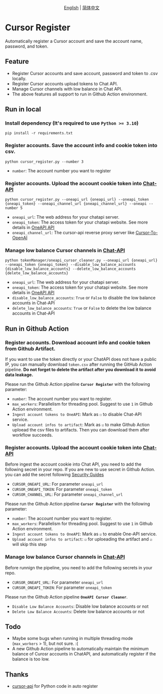<p align="center">
  <span>
   <a href="https://github.com/JiuZ-Chn/CursorRegister/blob/main/README.md">English</a>  | 
   <a href="https://github.com/JiuZ-Chn/CursorRegister/blob/main/README.zh_CN.md">简体中文</a>
  </span>
<p>

# Cursor Register

Automatically register a Cursor account and save the account name, password, and token.


## Feature

- Register Cursor accounts and save account, password and token to .csv locally.
- Register Cursor accounts upload tokens to Chat API.
- Manage Cursor channels with low balance in Chat API.
- The above features all support to run in Github Action environment.

## Run in local

### Install dependency **(It's required to use `Python >= 3.10`)**

```
pip install -r requirements.txt
```

### Register accounts. Save the account info and cookie token into csv.

```
python cursor_register.py --number 3
```
- `number`: The account number you want to register

### Register accounts. Upload the account cookie token into [Chat-API](https://github.com/ai365vip/chat-api)

```
python cursor_register.py --oneapi_url {oneapi_url} --oneapi_token {oneapi_token} --oneapi_channel_url {oneapi_channel_url} --oneapi --number 5
```
- `oneapi_url`: The web address for your chatapi server. 
- `oneapi_token`: The access token for your chatapi website. See more details in [OneAPI API](https://github.com/songquanpeng/one-api/blob/main/docs/API.md)
- `oneapi_channel_url`: The cursor-api reverse proxy server like [Cursor-To-OpenAI](https://github.com/JiuZ-Chn/Cursor-To-OpenAI)

### Manage low balance Cursor channels in [Chat-API](https://github.com/ai365vip/chat-api)

```
python tokenManager/oneapi_cursor_cleaner.py --oneapi_url {oneapi_url} --oneapi_token {oneapi_token} --disable_low_balance_accounts {disable_low_balance_accounts} --delete_low_balance_accounts {delete_low_balance_accounts}
```
- `oneapi_url`: The web address for your chatapi server. 
- `oneapi_token`: The access token for your chatapi website. See more details in [OneAPI API](https://github.com/songquanpeng/one-api/blob/main/docs/API.md)
- `disable_low_balance_accounts`: `True` or `False` to disable the low balance accounts in Chat-API
- `delete_low_balance_accounts`: `True` or `False` to delete the low balance accounts in Chat-API

## Run in Github Action

### Register accounts. Download account info and cookie token from Github Artifact.

If you want to use the token directly or your ChatAPI does not have a public IP, you can manually download `token.csv` after running the GitHub Action pipeline. **Do not forget to delete the artifact after you download it to avoid data leakage.**

Please run the Github Action pipeline **`Cursor Register`** with the following parameter:
- `number`: The account number you want to register.
- `max_workers`: Parallelism for threading pool. Suggest to use `1` in Github Action environment.
- `Ingest account tokens to OneAPI`: Mark as `☐` to disable Chat-API service.
- `Upload account infos to artifact`: Mark as `☑` to make Github Action uploead the csv files to artifacts. Then you can download them after workflow succeeds.

### Register accounts. Upload the account cookie token into [Chat-API](https://github.com/ai365vip/chat-api)

Before ingest the account cookie into Chat API, you need to add the following secret in your repo. If you are new to use secret in Github Action. you can add the secret following [Security Guides](https://docs.github.com/en/actions/security-for-github-actions/security-guides/using-secrets-in-github-actions#creating-secrets-for-a-repository) 

- `CURSOR_ONEAPI_URL`: For parameter `oneapi_url`
- `CURSOR_ONEAPI_TOKEN`: For parameter `oneapi_token`
- `CURSOR_CHANNEL_URL`: For parameter `oneapi_channel_url`

Please run the Github Action pipeline **`Cursor Register`** with the following parameter:
- `number`: The account number you want to register.
- `max_workers`: Parallelism for threading pool. Suggest to use `1` in Github Action environment.
- `Ingest account tokens to OneAPI`: Mark as `☑` to enable One-API service.
- `Upload account infos to artifact`: `☑` for uploeading the artifact and `☑` will skip this step

### Manage low balance Cursor channels in [Chat-API](https://github.com/ai365vip/chat-api)

Before runnign the pipeline, you need to add the following secrets in your repo.

- `CURSOR_ONEAPI_URL`: For parameter `oneapi_url`
- `CURSOR_ONEAPI_TOKEN`: For parameter `oneapi_token`

Please run the Github Action pipeline **`OneAPI Cursor Cleaner`**.

- `Disable Low Balance Accounts`: Disable low balance accounts or not
- `Delete Low Balance Accounts`: Delete low balance accounts or not

## Todo
- Maybe some bugs when running in multiple threading mode (`max_workers` > 1), but not sure. :(
- A new Github Action pipeline to automatically maintain the minimum balance of Curosr accounts in ChatAPI, and automatically register if the balance is too low.

## Thanks
- [cursor-api](https://github.com/Old-Camel/cursor-api/) for Python code in auto register
